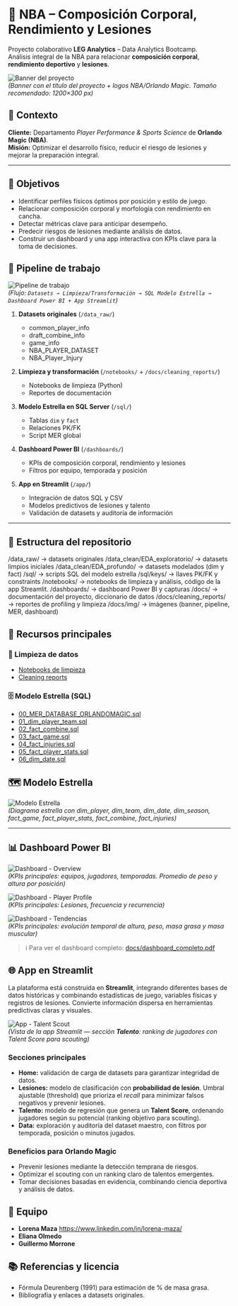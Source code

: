 # 🏀 NBA – Composición Corporal, Rendimiento y Lesiones

Proyecto colaborativo **LEG Analytics** – Data Analytics Bootcamp.  
Análisis integral de la NBA para relacionar **composición corporal**, **rendimiento deportivo** y **lesiones**.



<!-- Banner -->
![Banner del proyecto](docs/img/banner.png)  
*(Banner con el título del proyecto + logos NBA/Orlando Magic. Tamaño recomendado: 1200×300 px)*



## 📌 Contexto
**Cliente:** Departamento *Player Performance & Sports Science* de **Orlando Magic (NBA)**.  
**Misión:** Optimizar el desarrollo físico, reducir el riesgo de lesiones y mejorar la preparación integral.

---

## 🎯 Objetivos
- Identificar perfiles físicos óptimos por posición y estilo de juego.  
- Relacionar composición corporal y morfología con rendimiento en cancha.  
- Detectar métricas clave para anticipar desempeño.  
- Predecir riesgos de lesiones mediante análisis de datos.  
- Construir un dashboard y una app interactiva con KPIs clave para la toma de decisiones.



## 🔄 Pipeline de trabajo

![Pipeline de trabajo](docs/img/pipeline.png)  
*(Flujo: `Datasets → Limpieza/Transformación → SQL Modelo Estrella → Dashboard Power BI + App Streamlit`)*

1. **Datasets originales** (`/data_raw/`)  
   - common_player_info  
   - draft_combine_info  
   - game_info  
   - NBA_PLAYER_DATASET  
   - NBA_Player_Injury  

2. **Limpieza y transformación** (`/notebooks/` + `/docs/cleaning_reports/`)  
   - Notebooks de limpieza (Python)  
   - Reportes de documentación  

3. **Modelo Estrella en SQL Server** (`/sql/`)  
   - Tablas `dim` y `fact`  
   - Relaciones PK/FK  
   - Script MER global  

4. **Dashboard Power BI** (`/dashboards/`)  
   - KPIs de composición corporal, rendimiento y lesiones  
   - Filtros por equipo, temporada y posición  

5. **App en Streamlit** (`/app/`)  
   - Integración de datos SQL y CSV  
   - Modelos predictivos de lesiones y talento  
   - Validación de datasets y auditoría de información

---

## 📂 Estructura del repositorio
/data_raw/ → datasets originales
/data_clean/EDA_exploratorio/ → datasets limpios iniciales
/data_clean/EDA_profundo/ → datasets modelados (dim y fact)
/sql/ → scripts SQL del modelo estrella
/sql/keys/ → llaves PK/FK y constraints
/notebooks/ → notebooks de limpieza y análisis, código de la app Streamlit.
/dashboards/ → dashboard Power BI y capturas
/docs/ → documentación del proyecto, diccionario de datos
/docs/cleaning_reports/ → reportes de profiling y limpieza
/docs/img/ → imágenes (banner, pipeline, MER, dashboard)



## 📑 Recursos principales

### 🧹 Limpieza de datos
- [Notebooks de limpieza](./notebooks/)  
- [Cleaning reports](./docs/cleaning_reports/)  

### 🗄️ Modelo Estrella (SQL)
- [00_MER_DATABASE_ORLANDOMAGIC.sql](./sql/00_MER_DATABASE_ORLANDOMAGIC.sql)  
- [01_dim_player_team.sql](./sql/01_dim_player_team.sql)  
- [02_fact_combine.sql](./sql/02_fact_combine.sql)  
- [03_fact_game.sql](./sql/03_fact_game.sql)  
- [04_fact_injuries.sql](./sql/04_fact_injuries.sql)  
- [05_fact_player_stats.sql](./sql/05_fact_player_stats.sql)  
- [06_dim_date.sql](./sql/dim_date.sql)  


## 🗺 Modelo Estrella

![Modelo Estrella](docs/img/mer.png)  
*(Diagrama estrella con dim_player, dim_team, dim_date, dim_season, fact_game, fact_player_stats, fact_combine, fact_injuries)*

---

## 📊 Dashboard Power BI

![Dashboard - Overview](docs/img/dashboard_1.png)  
*(KPIs principales: equipos, jugadores, temporadas. Promedio de peso y altura por posición)*

![Dashboard - Player Profile](docs/img/dashboard_2.png)  
*(KPIs principales: Lesiones, frecuencia y recurrencia)*

![Dashboard - Tendencias](docs/img/dashboard_3.png)  
*(KPIs principales: evolución temporal de altura, peso, masa grasa y masa muscular)*

> ℹ️ Para ver el dashboard completo: [docs/dashboard_completo.pdf](docs/dashboard_completo.pdf)



## 🌐 App en Streamlit
La plataforma está construida en **Streamlit**, integrando diferentes bases de datos históricas y combinando estadísticas de juego, variables físicas y registros de lesiones. Convierte información dispersa en herramientas predictivas claras y visuales.

![App - Talent Scout](docs/img/talent_scout.png)  
*(Vista de la app Streamlit — sección **Talento**: ranking de jugadores con Talent Score para scouting)*


### Secciones principales
- **Home:** validación de carga de datasets para garantizar integridad de datos.  
- **Lesiones:** modelo de clasificación con **probabilidad de lesión**. Umbral ajustable (threshold) que prioriza el *recall* para minimizar falsos negativos y prevenir lesiones.  
- **Talento:** modelo de regresión que genera un **Talent Score**, ordenando jugadores según su potencial (ranking objetivo para scouting).  
- **Data:** exploración y auditoría del dataset maestro, con filtros por temporada, posición o minutos jugados.  

### Beneficios para Orlando Magic
- Prevenir lesiones mediante la detección temprana de riesgos.  
- Optimizar el scouting con un ranking claro de talentos emergentes.  
- Tomar decisiones basadas en evidencia, combinando ciencia deportiva y análisis de datos.  



## 👥 Equipo

- **Lorena Maza** https://www.linkedin.com/in/lorena-maza/
- **Eliana Olmedo** 
- **Guillermo Morrone** 



## 📚 Referencias y licencia
- Fórmula Deurenberg (1991) para estimación de % de masa grasa.  
- Bibliografía y enlaces a datasets originales.  




